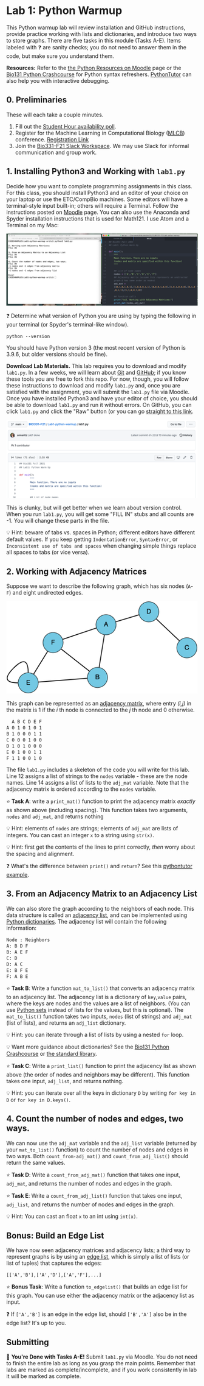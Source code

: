 # Lab 1: Python Warmup

This Python warmup lab will review installation and GitHub instructions, provide practice working with lists and dictionaries, and introduce two ways to store graphs.  There are five tasks in this module (Tasks A-E).  Items labeled with :question: are sanity checks; you do not need to answer them in the code, but make sure you understand them.

**Resources:** Refer to the [the Python Resources on Moodle](https://moodle.reed.edu/mod/page/view.php?id=186831) page or the [Bio131 Python Crashcourse](https://annaritz.github.io/python-crashcourse/) for Python syntax refreshers.  [PythonTutor]() can also help you with interactive debugging.

## 0. Preliminaries

These will each take a couple minutes.

1. Fill out the [Student Hour availability poll](https://forms.gle/Vc2PK4unfTfE6zVV6).
2. Register for the Machine Learning in Computational Biology ([MLCB](https://sites.google.com/cs.washington.edu/mlcb2021/)) conference. [Registration Link](https://docs.google.com/forms/d/e/1FAIpQLSff3u2lhVP5L0DLWQyJe3BNTZg1RrI_rwSKYkehlJW5OOGhPg/viewform?usp=sf_link)
3. Join the [Bio331-F21 Slack Workspace](https://join.slack.com/t/slack-bws9345/shared_invite/zt-uuqtz2cn-sB4r614qbwWw5QA3EGgnLQ). We may use Slack for informal communication and group work.


## 1. Installing Python3 and Working with `lab1.py`

Decide how you want to complete programming assignments in this class. For this class, you should install Python3 and an editor of your choice on your laptop or use the ETC/CompBio machines. Some editors will have a terminal-style input built-in; others will require a Terminal. Follow the instructions posted on [Moodle](https://moodle.reed.edu/mod/page/view.php?id=186831) page.  You can also use the Anaconda and Spyder installation instructions that is used for Math121. I use Atom and a Terminal on my Mac:

![terminal-setup](figs/anna-setup.png)

:question: Determine what version of Python you are using by typing the following in your terminal (or Spyder's terminal-like window).  
```
python --version
```
You should have Python version 3 (the most recent version of Python is 3.9.6, but older versions should be fine).

**Download Lab Materials.** This lab requires you to download and modify `lab1.py`.  In a few weeks, we will learn about [Git](https://git-scm.com/) and [GitHub](https://github.com/); if you know these tools you are free to fork this repo.  For now, though, you will follow these instructions to download and modify `lab1.py` and, once you are satisfied with the assignment, you will submit the `lab1.py` file via Moodle.  Once you have installed Python3 and have your editor of choice, you should be able to download `lab1.py` and run it without errors.  On GitHub, you can click `lab1.py` and click the "Raw" button (or you can go [straight to this link](https://raw.githubusercontent.com/Reed-CompBio/BIO331-F21/main/Lab1-python-warmup/lab1.py).

![code-download](figs/code-download.png)

This is clunky, but will get better when we learn about version control. When you run `lab1.py`, you will get some "FILL IN" stubs and all counts are -1.  You will change these parts in the file.

:bulb: Hint: beware of tabs vs. spaces in Python; different editors have different default values. If you keep getting `IndentationError`, `SyntaxError`, or `Inconsistent use of tabs and spaces` when changing simple things replace all spaces to tabs (or vice versa).

## 2. Working with Adjacency Matrices

Suppose we want to describe the following graph, which has six nodes (`A`-`F`) and eight undirected edges.

![example graph](figs/example-graph.png)

This graph can be represented as an [adjacency matrix](https://mathworld.wolfram.com/AdjacencyMatrix.html), where entry _(i,j)_ in the matrix is 1 if the _i_ th node is connected to the _j_ th node and 0 otherwise.

```
  A B C D E F
A 0 1 0 1 0 1
B 1 0 0 0 1 1
C 0 0 0 1 0 0
D 1 0 1 0 0 0
E 0 1 0 0 1 1
F 1 1 0 0 1 0
```

The file `lab1.py` includes a skeleton of the code you will write for this lab.  Line 12 assigns a list of strings to the `nodes` variable - these are the node names.  Line 14 assigns a list of lists to the `adj_mat` variable.  Note that the adjacency matrix is ordered according to the `nodes` variable.

:star: **Task A**: write a `print_mat()` function to print the adjacency matrix _exactly_ as shown above (including spacing).  This function takes two arguments, `nodes` and `adj_mat`, and returns nothing

:bulb: Hint: elements of `nodes` are strings; elements of `adj_mat` are lists of integers. You can cast an integer `x` to a string using `str(x)`.

:bulb: Hint: first get the contents of the lines to print correctly, _then_ worry about the spacing and alignment.

:question: What's the difference between `print()` and `return`? See this [pythontutor example](http://pythontutor.com/visualize.html#code=%23%20example%20from%20https%3A//www.reddit.com/r/learnpython/comments/8k7h3z/print_vs_return/%0A%0A%23%20define%20two%20functions%3A%20one%20prints%205%20and%20one%20returns%205.%0Adef%20print_5%28%29%3A%0A%20%20%20%20print%285%29%0A%20%20%20%20%0Adef%20return_5%28%29%3A%0A%20%20%20%20return%205%0A%0Ar1%20%3D%20print_5%28%29%0Aprint%28'print_5%28%29%20returns',r1%29%0A%0Ar2%20%3D%20return_5%28%29%0Aprint%28'return_5%28%29%20returns',r2%29%0A%0Aprint%28'%22print%28%29%22%20is%20a%20function,%20but%20%22return%22%20returns%20the%20value.'%29&cumulative=false&curInstr=0&heapPrimitives=nevernest&mode=display&origin=opt-frontend.js&py=3&rawInputLstJSON=%5B%5D&textReferences=false).

## 3. From an Adjacency Matrix to an Adjacency List

We can also store the graph according to the neighbors of each node.  This data structure is called an [adjacency list](https://en.wikipedia.org/wiki/Adjacency_list), and can be implemented using [Python dictionaries](https://docs.python.org/3/library/stdtypes.html#mapping-types-dict). The adjacency list will contain the following information:

```
Node : Neighbors
A: B D F
B: A E F
C: D
D: A C
E: B F E
F: A B E
```

:star: **Task B**: Write a function `mat_to_list()` that converts an adjacency matrix to an adjacency list. The adjacency list is a dictionary of `key`,`value` pairs, where the keys are nodes and the values are a list of neighbors. (You can use [Python sets](https://docs.python.org/3/tutorial/datastructures.html#sets) instead of lists for the values, but this is optional).  The `mat_to_list()` function takes two inputs, `nodes` (list of strings) and `adj_mat` (list of lists), and returns an `adj_list` dictionary.

:bulb: Hint: you can iterate through a list of lists by using a nested `for` loop.

:bulb: Want more guidance about dictionaries?  See the [Bio131 Python Crashcourse](https://annaritz.github.io/python-crashcourse/) or [the standard library](https://docs.python.org/3/library/stdtypes.html#mapping-types-dict).

:star: **Task C**: Write a `print_list()` function to print the adjacency list as shown above (the order of nodes and neighbors may be different). This function takes one input, `adj_list`, and returns nothing.

:bulb: Hint: you can iterate over all the keys in dictionary `D` by writing `for key in D` or `for key in D.keys()`.

## 4. Count the number of nodes and edges, two ways.

We can now use the `adj_mat` variable and the `adj_list` variable (returned by your `mat_to_list()` function) to count the number of nodes and edges in two ways.  Both `count_from-adj_mat()` and `count_from_adj_list()` should return the same values.  

:star: **Task D**: Write a `count_from_adj_mat()` function that takes one input, `adj_mat`, and returns the number of nodes and edges in the graph.

:star: **Task E**: Write a `count_from_adj_list()` function that takes one input, `adj_list`, and returns the number of nodes and edges in the graph.

:bulb: Hint: You can cast an float `x` to an int using `int(x)`.

## Bonus: Build an Edge List

We have now seen adjacency matrices and adjacency lists; a third way to represent graphs is by using an [edge list](https://en.wikipedia.org/wiki/Edge_list), which is simply a list of lists (or list of tuples) that captures the edges:

```
[['A','B'],['A','D'],['A','F'],...]
```
:star: **Bonus Task**: Write a function `to_edgelist()` that builds an edge list for this graph. You can use either the adjacency matrix or the adjacency list as input.

:question: If `['A','B']` is an edge in the edge list, should `['B','A']` also be in the edge list?  It's up to you.

## Submitting

:star2: **You're Done with Tasks A-E!** Submit `lab1.py` via Moodle.  You do not need to finish the entire lab as long as you grasp the main points.  Remember that labs are marked as complete/incomplete, and if you work consistently in lab it will be marked as complete.
